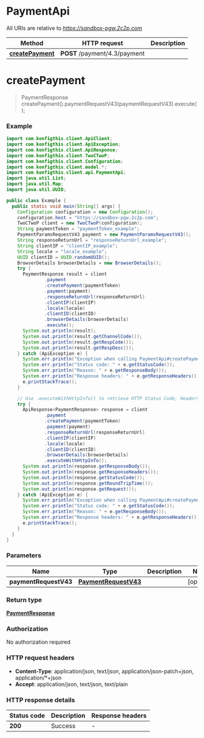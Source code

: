 # PaymentApi

All URIs are relative to *https://sandbox-pgw.2c2p.com*

| Method | HTTP request | Description |
|------------- | ------------- | -------------|
| [**createPayment**](PaymentApi.md#createPayment) | **POST** /payment/4.3/payment |  |


<a name="createPayment"></a>
# **createPayment**
> PaymentResponse createPayment().paymentRequestV43(paymentRequestV43).execute();



### Example
```java
import com.konfigthis.client.ApiClient;
import com.konfigthis.client.ApiException;
import com.konfigthis.client.ApiResponse;
import com.konfigthis.client.TwoCTwoP;
import com.konfigthis.client.Configuration;
import com.konfigthis.client.model.*;
import com.konfigthis.client.api.PaymentApi;
import java.util.List;
import java.util.Map;
import java.util.UUID;

public class Example {
  public static void main(String[] args) {
    Configuration configuration = new Configuration();
    configuration.host = "https://sandbox-pgw.2c2p.com";
    TwoCTwoP client = new TwoCTwoP(configuration);
    String paymentToken = "paymentToken_example";
    PaymentParamsRequestV43 payment = new PaymentParamsRequestV43();
    String responseReturnUrl = "responseReturnUrl_example";
    String clientIP = "clientIP_example";
    String locale = "locale_example";
    UUID clientID = UUID.randomUUID();
    BrowserDetails browserDetails = new BrowserDetails();
    try {
      PaymentResponse result = client
              .payment
              .createPayment(paymentToken)
              .payment(payment)
              .responseReturnUrl(responseReturnUrl)
              .clientIP(clientIP)
              .locale(locale)
              .clientID(clientID)
              .browserDetails(browserDetails)
              .execute();
      System.out.println(result);
      System.out.println(result.getChannelCode());
      System.out.println(result.getRespCode());
      System.out.println(result.getRespDesc());
    } catch (ApiException e) {
      System.err.println("Exception when calling PaymentApi#createPayment");
      System.err.println("Status code: " + e.getStatusCode());
      System.err.println("Reason: " + e.getResponseBody());
      System.err.println("Response headers: " + e.getResponseHeaders());
      e.printStackTrace();
    }

    // Use .executeWithHttpInfo() to retrieve HTTP Status Code, Headers and Request
    try {
      ApiResponse<PaymentResponse> response = client
              .payment
              .createPayment(paymentToken)
              .payment(payment)
              .responseReturnUrl(responseReturnUrl)
              .clientIP(clientIP)
              .locale(locale)
              .clientID(clientID)
              .browserDetails(browserDetails)
              .executeWithHttpInfo();
      System.out.println(response.getResponseBody());
      System.out.println(response.getResponseHeaders());
      System.out.println(response.getStatusCode());
      System.out.println(response.getRoundTripTime());
      System.out.println(response.getRequest());
    } catch (ApiException e) {
      System.err.println("Exception when calling PaymentApi#createPayment");
      System.err.println("Status code: " + e.getStatusCode());
      System.err.println("Reason: " + e.getResponseBody());
      System.err.println("Response headers: " + e.getResponseHeaders());
      e.printStackTrace();
    }
  }
}

```

### Parameters

| Name | Type | Description  | Notes |
|------------- | ------------- | ------------- | -------------|
| **paymentRequestV43** | [**PaymentRequestV43**](PaymentRequestV43.md)|  | [optional] |

### Return type

[**PaymentResponse**](PaymentResponse.md)

### Authorization

No authorization required

### HTTP request headers

 - **Content-Type**: application/json, text/json, application/json-patch+json, application/*+json
 - **Accept**: application/json, text/json, text/plain

### HTTP response details
| Status code | Description | Response headers |
|-------------|-------------|------------------|
| **200** | Success |  -  |

